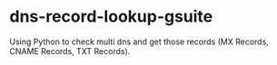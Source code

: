 # dns-record-lookup-gsuite
Using Python to check multi dns and get those records (MX Records, CNAME Records, TXT Records).

